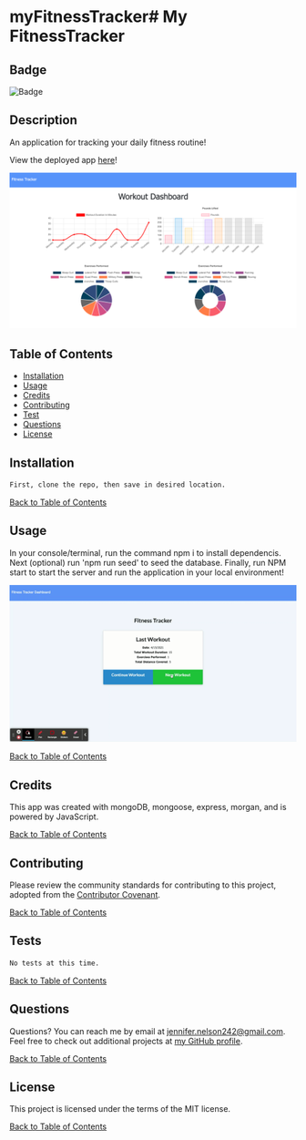 # myFitnessTracker# My FitnessTracker

  ## Badge

  ![Badge](https://img.shields.io/badge/license-MIT-green.svg)

  ## Description

  An application for tracking your daily fitness routine!

View the deployed app [here](https://shrouded-retreat-52814.herokuapp.com/)!

  ![screenshot](./Develop/assets/dashboard.png)
  ## Table of Contents
  
  - [Installation](#Installation)
  - [Usage](#Usage)
  - [Credits](#Credits)
  - [Contributing](#Contributing)
  - [Test](#Tests)
  - [Questions](#Questions)
  - [License](#License)
  
  ## Installation

  ```bash
  First, clone the repo, then save in desired location.
  ```

  [Back to Table of Contents](#table-of-contents)
  
  ## Usage

  In your console/terminal, run the command npm i to install dependencis.  Next (optional) run 'npm run seed' to seed the database.  Finally, run NPM start to start the server and run the application in your local environment!

![fitnessapp gif](./Develop/assets/trackerApp.gif)

  [Back to Table of Contents](#table-of-contents)
  
  ## Credits

  This app was created with mongoDB, mongoose, express, morgan, and is powered by JavaScript.

  [Back to Table of Contents](#table-of-contents)
  
  ## Contributing
  
  Please review the community standards for contributing to this project, adopted from the [Contributor Covenant](https://www.contributor-covenant.org/).

  [Back to Table of Contents](#table-of-contents)
  
  ## Tests

  ```bash
  No tests at this time.
  ```

  [Back to Table of Contents](#table-of-contents)
  
  ## Questions
  
  Questions? You can reach me by email at jennifer.nelson242@gmail.com. Feel free to check out additional projects at [my GitHub profile](https://github.com/jnel-221).

  [Back to Table of Contents](#table-of-contents)
  
  ## License

  This project is licensed under the terms of the MIT license.
  
  [Back to Table of Contents](#table-of-contents)